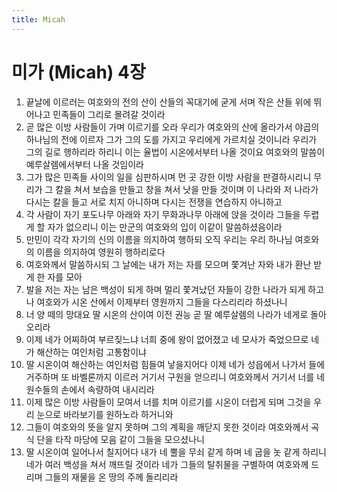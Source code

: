 ```yaml
---
title: Micah
---
```


# 미가 (Micah) 4장
1. 끝날에 이르러는 여호와의 전의 산이 산들의 꼭대기에 굳게 서며 작은 산들 위에 뛰어나고 민족들이 그리로 몰려갈 것이라
1. 곧 많은 이방 사람들이 가며 이르기를 오라 우리가 여호와의 산에 올라가서 야곱의 하나님의 전에 이르자 그가 그의 도를 가지고 우리에게 가르치실 것이니라 우리가 그의 길로 행하리라 하리니 이는 율법이 시온에서부터 나올 것이요 여호와의 말씀이 예루살렘에서부터 나올 것임이라
1. 그가 많은 민족들 사이의 일을 심판하시며 먼 곳 강한 이방 사람을 판결하시리니 무리가 그 칼을 쳐서 보습을 만들고 창을 쳐서 낫을 만들 것이며 이 나라와 저 나라가 다시는 칼을 들고 서로 치지 아니하며 다시는 전쟁을 연습하지 아니하고
1. 각 사람이 자기 포도나무 아래와 자기 무화과나무 아래에 앉을 것이라 그들을 두렵게 할 자가 없으리니 이는 만군의 여호와의 입이 이같이 말씀하셨음이라
1. 만민이 각각 자기의 신의 이름을 의지하여 행하되 오직 우리는 우리 하나님 여호와의 이름을 의지하여 영원히 행하리로다
1. 여호와께서 말씀하시되 그 날에는 내가 저는 자를 모으며 쫓겨난 자와 내가 환난 받게 한 자를 모아
1. 발을 저는 자는 남은 백성이 되게 하며 멀리 쫓겨났던 자들이 강한 나라가 되게 하고 나 여호와가 시온 산에서 이제부터 영원까지 그들을 다스리리라 하셨나니
1. 너 양 떼의 망대요 딸 시온의 산이여 이전 권능 곧 딸 예루살렘의 나라가 네게로 돌아오리라
1. 이제 네가 어찌하여 부르짖느냐 너희 중에 왕이 없어졌고 네 모사가 죽었으므로 네가 해산하는 여인처럼 고통함이냐
1. 딸 시온이여 해산하는 여인처럼 힘들여 낳을지어다 이제 네가 성읍에서 나가서 들에 거주하며 또 바벨론까지 이르러 거기서 구원을 얻으리니 여호와께서 거기서 너를 네 원수들의 손에서 속량하여 내시리라
1. 이제 많은 이방 사람들이 모여서 너를 치며 이르기를 시온이 더럽게 되며 그것을 우리 눈으로 바라보기를 원하노라 하거니와
1. 그들이 여호와의 뜻을 알지 못하며 그의 계획을 깨닫지 못한 것이라 여호와께서 곡식 단을 타작 마당에 모음 같이 그들을 모으셨나니
1. 딸 시온이여 일어나서 칠지어다 내가 네 뿔을 무쇠 같게 하며 네 굽을 놋 같게 하리니 네가 여러 백성을 쳐서 깨뜨릴 것이라 네가 그들의 탈취물을 구별하여 여호와께 드리며 그들의 재물을 온 땅의 주께 돌리리라
